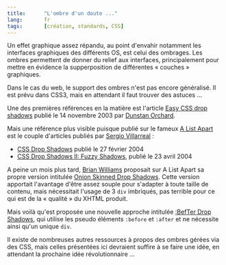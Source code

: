 ```yaml
--- 
title:      "L'ombre d'un doute ..." 
lang:       fr 
tags:       [création, standards, CSS]
---
```


Un effet graphique assez répandu, au point d'envahir notamment les interfaces graphiques des différents OS, est celui des ombrages. Les ombres permettent de donner du relief aux interfaces, principalement pour mettre en évidence la supperposition de différentes « couches » graphiques.

Dans le cas du web, le support des ombres n'est pas encore généralisé. Il est prévu dans CSS3, mais en attendant il faut trouver des astuces ...


Une des premières références en la matière est l'article [Easy CSS drop shadows](http://1976design.com/blog/archive/2003/11/14/shadows/) publié le 14 novembre 2003 par [Dunstan Orchard](http://1976design.com/).

Mais une référence plus visible puisque publié sur le fameux [A List Apart](http://alistapart.com/) est le couple d'articles publiés par [Sergio Villarreal](http://overcaffeinated.net/) :

- [CSS Drop Shadows](http://alistapart.com/articles/cssdropshadows/) publié le 27 février 2004
- [CSS Drop Shadows II: Fuzzy Shadows](http://alistapart.com/articles/cssdrop2/), publié le 23 avril 2004

A peine un mois plus tard, [Brian Williams](http://alistapart.com/authors/brianwilliams/) proposait sur A List Apart sa propre version intitulée [Onion Skinned Drop Shadows](http://alistapart.com/articles/onionskin/). Cette version apportait l'avantage d'être assez souple pour s'adapter à toute taille de contenu, mais nécessitait l'usage de 3 `div` imbriqués, pas terrible pour ce qui est de la « qualité » du XHTML produit.

Mais voilà qu'est proposée une nouvelle approche intitulée [:BefTer Drop Shadows](http://www.hszk.bme.hu/~hj130/css/before_after/befter_dropshadow/index_nopos.html), qui utilise les pseudo éléments `:before` et `:after` et ne nécessite ainsi qu'un unique `div`.

Il existe de nombreuses autres ressources à propos des ombres gérées via des CSS, mais celles présentées ici devraient suffire à se faire une idée, en attendant la prochaine idée révolutionnaire ...
